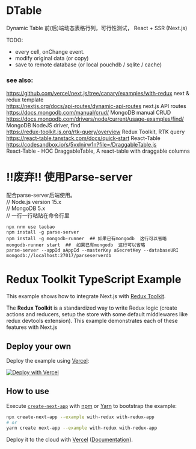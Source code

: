 # DTable  

Dynamic Table 前(后)端动态表格行列，可行性测试， React + SSR (Next.js)

TODO:  
- every cell, onChange event.  
- modify original data (or copy)  
- save to remote database (or local pouchdb / sqlite / cache)  


### see also:  
https://github.com/vercel/next.js/tree/canary/examples/with-redux  next & redux template  
https://nextjs.org/docs/api-routes/dynamic-api-routes  next.js API routes  
https://docs.mongodb.com/manual/crud/  MongoDB manual CRUD  
https://docs.mongodb.com/drivers/node/current/usage-examples/find/  MongoDB NodeJS driver, find  
https://redux-toolkit.js.org/rtk-query/overview  Redux Toolkit, RTK query  
https://react-table.tanstack.com/docs/quick-start  React-Table  
https://codesandbox.io/s/5vxlnjrw1n?file=/DraggableTable.js  
React-Table - HOC DraggableTable, A react-table with draggable columns  

# !!废弃!! 使用Parse-server  
配合parse-server后端使用。  
// Node.js version 15.x  
// MongoDB 5.x  
// 一行一行粘贴在命令行里  
```  
npx nrm use taobao  
npm install -g parse-server  
npm install -g mongodb-runner  ## 如果已有mongodb  这行可以省略  
mongodb-runner start  ##  如果已有mongodb  这行可以省略  
parse-server --appId aAppId --masterKey aSecretKey --databaseURI mongodb://localhost:27017/parseserverdb  
```


# Redux Toolkit TypeScript Example

This example shows how to integrate Next.js with [Redux Toolkit](https://redux-toolkit.js.org).

The **Redux Toolkit** is a standardized way to write Redux logic (create actions and reducers, setup the store with some default middlewares like redux devtools extension). This example demonstrates each of these features with Next.js

## Deploy your own

Deploy the example using [Vercel](https://vercel.com?utm_source=github&utm_medium=readme&utm_campaign=next-example):

[![Deploy with Vercel](https://vercel.com/button)](https://vercel.com/new/git/external?repository-url=https://github.com/vercel/next.js/tree/canary/examples/with-redux&project-name=with-redux&repository-name=with-redux)

## How to use

Execute [`create-next-app`](https://github.com/vercel/next.js/tree/canary/packages/create-next-app) with [npm](https://docs.npmjs.com/cli/init) or [Yarn](https://yarnpkg.com/lang/en/docs/cli/create/) to bootstrap the example:

```bash
npx create-next-app --example with-redux with-redux-app
# or
yarn create next-app --example with-redux with-redux-app
```

Deploy it to the cloud with [Vercel](https://vercel.com/new?utm_source=github&utm_medium=readme&utm_campaign=next-example) ([Documentation](https://nextjs.org/docs/deployment)).
